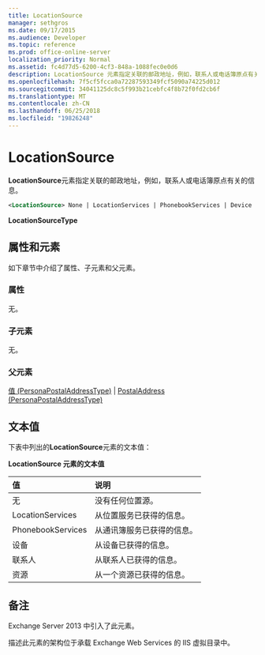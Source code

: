 ```yaml
---
title: LocationSource
manager: sethgros
ms.date: 09/17/2015
ms.audience: Developer
ms.topic: reference
ms.prod: office-online-server
localization_priority: Normal
ms.assetid: fc4d77d5-6200-4cf3-848a-1088fec0e0d6
description: LocationSource 元素指定关联的邮政地址，例如，联系人或电话簿原点有关的信息。
ms.openlocfilehash: 7f5cf5fcca0a72287593349fcf5090a74225d012
ms.sourcegitcommit: 34041125dc8c5f993b21cebfc4f8b72f0fd2cb6f
ms.translationtype: MT
ms.contentlocale: zh-CN
ms.lasthandoff: 06/25/2018
ms.locfileid: "19826248"
---
```

# <a name="locationsource"></a>LocationSource

**LocationSource**元素指定关联的邮政地址，例如，联系人或电话簿原点有关的信息。 
  
```XML
<LocationSource> None | LocationServices | PhonebookServices | Device | Contact | Resource </LocationSource>
```

 **LocationSourceType**
## <a name="attributes-and-elements"></a>属性和元素

如下章节中介绍了属性、子元素和父元素。
  
### <a name="attributes"></a>属性

无。
  
### <a name="child-elements"></a>子元素

无。
  
### <a name="parent-elements"></a>父元素

[值 (PersonaPostalAddressType)](value-personapostaladdresstype.md) | [PostalAddress (PersonaPostalAddressType)](postaladdress-personapostaladdresstype.md)
  
## <a name="text-value"></a>文本值

下表中列出的**LocationSource**元素的文本值： 
  
**LocationSource 元素的文本值**

|**值**|**说明**|
|:-----|:-----|
|无  <br/> |没有任何位置源。  <br/> |
|LocationServices  <br/> |从位置服务已获得的信息。  <br/> |
|PhonebookServices  <br/> |从通讯簿服务已获得的信息。  <br/> |
|设备  <br/> |从设备已获得的信息。  <br/> |
|联系人  <br/> |从联系人已获得的信息。  <br/> |
|资源  <br/> |从一个资源已获得的信息。  <br/> |
   
## <a name="remarks"></a>备注

Exchange Server 2013 中引入了此元素。
  
描述此元素的架构位于承载 Exchange Web Services 的 IIS 虚拟目录中。
  

